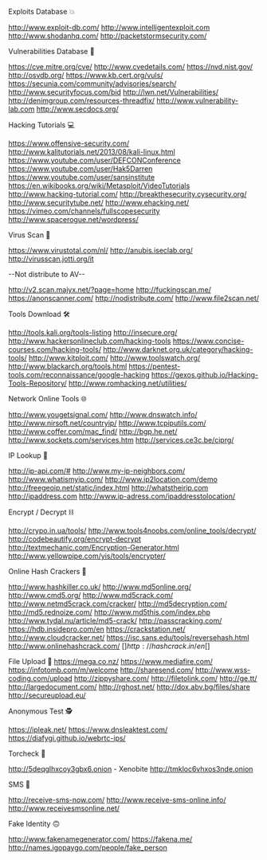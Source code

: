 Exploits Database 💥

http://www.exploit-db.com/
http://www.intelligentexploit.com
http://www.shodanhq.com/
http://packetstormsecurity.com/

Vulnerabilities Database  🎯

https://cve.mitre.org/cve/
http://www.cvedetails.com/
https://nvd.nist.gov/
http://osvdb.org/
https://www.kb.cert.org/vuls/
https://secunia.com/community/advisories/search/
http://www.securityfocus.com/bid
http://lwn.net/Vulnerabilities/
http://denimgroup.com/resources-threadfix/
http://www.vulnerability-lab.com
http://www.secdocs.org/

Hacking Tutorials 💻

https://www.offensive-security.com/
http://www.kalitutorials.net/2013/08/kali-linux.html
https://www.youtube.com/user/DEFCONConference
https://www.youtube.com/user/Hak5Darren
https://www.youtube.com/user/sansinstitute
https://en.wikibooks.org/wiki/Metasploit/VideoTutorials
http://www.hacking-tutorial.com/
http://breakthesecurity.cysecurity.org/
http://www.securitytube.net/
http://www.ehacking.net/
https://vimeo.com/channels/fullscopesecurity
http://www.spacerogue.net/wordpress/

Virus Scan 🦠

https://www.virustotal.com/nl/
http://anubis.iseclab.org/
http://virusscan.jotti.org/it

--Not distribute to AV--

http://v2.scan.majyx.net/?page=home
http://fuckingscan.me/
https://anonscanner.com/
http://nodistribute.com/
http://www.file2scan.net/

Tools Download 🛠

http://tools.kali.org/tools-listing
http://insecure.org/
http://www.hackersonlineclub.com/hacking-tools
https://www.concise-courses.com/hacking-tools/
http://www.darknet.org.uk/category/hacking-tools/
http://www.kitploit.com/
http://www.toolswatch.org/
http://www.blackarch.org/tools.html
https://pentest-tools.com/reconnaissance/google-hacking
https://gexos.github.io/Hacking-Tools-Repository/
http://www.romhacking.net/utilities/

Network Online Tools 🌐

http://www.yougetsignal.com/
http://www.dnswatch.info/
http://www.nirsoft.net/countryip/
http://www.tcpiputils.com/
http://www.coffer.com/mac_find/
http://bgp.he.net/
http://www.sockets.com/services.htm
http://services.ce3c.be/ciprg/

IP Lookup 🔎

http://ip-api.com/#
http://www.my-ip-neighbors.com/
http://www.whatismyip.com/
http://www.ip2location.com/demo
http://freegeoip.net/static/index.html
http://whatstheirip.com
http://ipaddress.com
http://www.ip-adress.com/ipaddresstolocation/

Encrypt / Decrypt ⛓

http://crypo.in.ua/tools/
http://www.tools4noobs.com/online_tools/decrypt/
http://codebeautify.org/encrypt-decrypt
http://textmechanic.com/Encryption-Generator.html
http://www.yellowpipe.com/yis/tools/encrypter/

Online Hash Crackers 🧱

http://www.hashkiller.co.uk/
http://www.md5online.org/
http://www.cmd5.org/
http://www.md5crack.com/
http://www.netmd5crack.com/cracker/
http://md5decryption.com/
http://md5.rednoize.com/
http://www.md5this.com/index.php
http://www.tydal.nu/article/md5-crack/
http://passcracking.com/
https://hdb.insidepro.com/en
https://crackstation.net/
http://www.cloudcracker.net/
https://isc.sans.edu/tools/reversehash.html
http://www.onlinehashcrack.com/ [$]
http://hashcrack.in/en [$]

File Upload 📁
https://mega.co.nz/
https://www.mediafire.com/
https://infotomb.com/m/welcome
http://sharesend.com/
http://www.wss-coding.com/upload
http://zippyshare.com/
http://filetolink.com/
http://ge.tt/
http://largedocument.com/
http://rghost.net/
http://dox.abv.bg/files/share
http://secureupload.eu/

Anonymous Test 🕵️

https://ipleak.net/
https://www.dnsleaktest.com/
https://diafygi.github.io/webrtc-ips/

Torcheck 🧅

http://5deqglhxcoy3gbx6.onion - Xenobite
http://tmkloc6vhxos3nde.onion

SMS 📩

http://receive-sms-now.com/
http://www.receive-sms-online.info/
http://www.receivesmsonline.net/

Fake Identity 🙃

http://www.fakenamegenerator.com/
https://fakena.me/
http://names.igopaygo.com/people/fake_person
